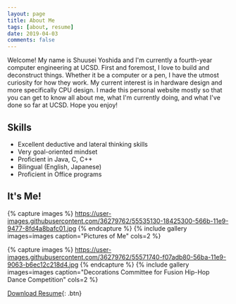 ```yaml
---
layout: page
title: About Me
tags: [about, resume]
date: 2019-04-03
comments: false
---
```


Welcome! My name is Shuusei Yoshida and I'm currently a fourth-year computer engineering at UCSD. First and foremost, I love to build and deconstruct things. Whether it be a computer or a pen, I have the utmost curiosity for how they work. My current interest is in hardware design and more specifically CPU design. I made this personal website mostly so that you can get to know all about me, what I'm currently doing, and what I've done so far at UCSD. Hope you enjoy!

## Skills
* Excellent deductive and lateral thinking skills
* Very goal-oriented mindset
* Proficient in Java, C, C++
* Bilingual (English, Japanese)
* Proficient in Office programs

## It's Me!

{% capture images %}
    https://user-images.githubusercontent.com/36279762/55535130-18425300-566b-11e9-9477-8fd4a8bafc01.jpg
{% endcapture %}
{% include gallery images=images caption="Pictures of Me" cols=2 %}

{% capture images %}
    https://user-images.githubusercontent.com/36279762/55571740-f07adb80-56ba-11e9-9063-b6ec12c218d4.jpg
{% endcapture %}
{% include gallery images=images caption="Decorations Committee for Fusion Hip-Hop Dance Competition" cols=2 %} 

[Download Resume](https://github.com/s1yoshid/s1yoshid.github.io/files/3042072/resume.pdf
){: .btn}
